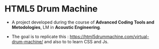 # **HTML5 Drum Machine**

- A project developed during the course of **Advanced Coding Tools and Metodologies**, LM in **Acoustic Engineering**.

- The goal is to replicate this : https://html5drummachine.com/virtual-drum-machine/
and also to to learn CSS and Js.
